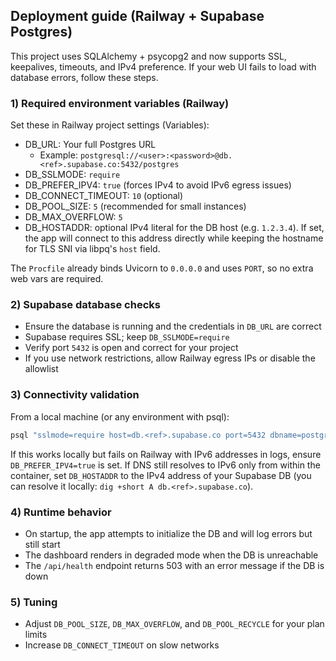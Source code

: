 ## Deployment guide (Railway + Supabase Postgres)

This project uses SQLAlchemy + psycopg2 and now supports SSL, keepalives, timeouts, and IPv4 preference. If your web UI fails to load with database errors, follow these steps.

### 1) Required environment variables (Railway)

Set these in Railway project settings (Variables):

- DB_URL: Your full Postgres URL
  - Example: `postgresql://<user>:<password>@db.<ref>.supabase.co:5432/postgres`
- DB_SSLMODE: `require`
- DB_PREFER_IPV4: `true`  (forces IPv4 to avoid IPv6 egress issues)
- DB_CONNECT_TIMEOUT: `10` (optional)
- DB_POOL_SIZE: `5` (recommended for small instances)
- DB_MAX_OVERFLOW: `5`
- DB_HOSTADDR: optional IPv4 literal for the DB host (e.g. `1.2.3.4`). If set, the app will connect to this address directly while keeping the hostname for TLS SNI via libpq's `host` field.

The `Procfile` already binds Uvicorn to `0.0.0.0` and uses `PORT`, so no extra web vars are required.

### 2) Supabase database checks

- Ensure the database is running and the credentials in `DB_URL` are correct
- Supabase requires SSL; keep `DB_SSLMODE=require`
- Verify port `5432` is open and correct for your project
- If you use network restrictions, allow Railway egress IPs or disable the allowlist

### 3) Connectivity validation

From a local machine (or any environment with psql):

```bash
psql "sslmode=require host=db.<ref>.supabase.co port=5432 dbname=postgres user=<user> password=<password>"
```

If this works locally but fails on Railway with IPv6 addresses in logs, ensure `DB_PREFER_IPV4=true` is set. If DNS still resolves to IPv6 only from within the container, set `DB_HOSTADDR` to the IPv4 address of your Supabase DB (you can resolve it locally: `dig +short A db.<ref>.supabase.co`).

### 4) Runtime behavior

- On startup, the app attempts to initialize the DB and will log errors but still start
- The dashboard renders in degraded mode when the DB is unreachable
- The `/api/health` endpoint returns 503 with an error message if the DB is down

### 5) Tuning

- Adjust `DB_POOL_SIZE`, `DB_MAX_OVERFLOW`, and `DB_POOL_RECYCLE` for your plan limits
- Increase `DB_CONNECT_TIMEOUT` on slow networks

